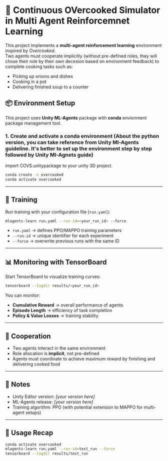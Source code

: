 
# 🍲 Continuous OVercooked Simulator in Multi Agent Reinforcemnet Learning

This project implements a **multi-agent reinforcement learning** environment inspired by *Overcooked*.  
Two agents must cooperate implicitly (without pre-defined roles, they will chose their role by their own decesion based on environment feedback) to complete cooking tasks such as:
- Picking up onions and dishes  
- Cooking in a pot  
- Delivering finished soup to a counter  


## 📦 Environment Setup


This project uses **Unity ML-Agents** package with **conda** envionment package management tool.

### 1. Create and activate a conda environment (About the python version, you can take reference from Unity Ml-Agents guideline. It's better to set up the environment step by step followed by Unity Ml-Agnets guide)

import COVS.unitypackage to your unity 3D project.

```bash
conda create -n overcooked
conda activate overcooked
````
---

## 🚀 Training

Run training with your configuration file (`run.yaml`):

```bash
mlagents-learn run.yaml --run-id=<your_run_id> --force
```

* `run.yaml` → defines PPO/MAPPO training parameters
* `--run-id` → unique identifier for each experiment
* `--force` → overwrite previous runs with the same ID

---

## 📊 Monitoring with TensorBoard

Start TensorBoard to visualize training curves:

```bash
tensorboard --logdir results/<your_run_id>
```

You can monitor:

* **Cumulative Reward** → overall performance of agents
* **Episode Length** → efficiency of task completion
* **Policy & Value Losses** → training stability

---

## 🤝 Cooperation

* Two agents interact in the same environment
* Role allocation is **implicit**, not pre-defined
* Agents must coordinate to achieve maximum reward by finishing and delivering cooked food

---

## 📌 Notes

* Unity Editor version: *\[your version here]*
* ML-Agents release: *\[your version here]*
* Training algorithm: PPO (with potential extension to MAPPO for multi-agent setups)

---

## 📜 Usage Recap
```bash
conda activate overcooked
mlagents-learn run.yaml --run-id=test_run --force
tensorboard --logdir results/test_run
```

```
```
